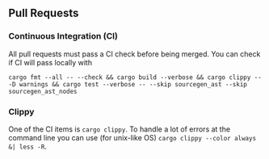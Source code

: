 ## Pull Requests

### Continuous Integration (CI)

All pull requests must pass a CI check before being merged. You can check if CI will pass locally with
```shell
cargo fmt --all -- --check && cargo build --verbose && cargo clippy -- -D warnings && cargo test --verbose -- --skip sourcegen_ast --skip sourcegen_ast_nodes
```

### Clippy

One of the CI items is `cargo clippy`.
To handle a lot of errors at the command line you can use (for unix-like OS) `cargo clippy --color always &| less -R`.
